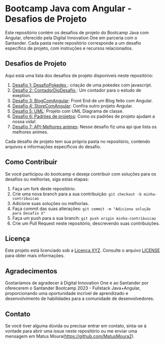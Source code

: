 # Bootcamp Java com Angular - Desafios de Projeto

Este repositório contém os desafios de projeto do Bootcamp Java com Angular, oferecido pela Digital Innovation One em parceria com o Santander. Cada pasta neste repositório corresponde a um desafio específico de projeto, com instruções e recursos relacionados.

## Desafios de Projeto

Aqui está uma lista dos desafios de projeto disponíveis neste repositório:

1. [Desafio 1: DesafioPokedex ](https://github.com/MatusMoura2/Bootcamp-Java-Angular-Santander/tree/main/DesafioPokedex): criação de uma pokedex com javascript.
2. [Desafio 2: ContadorDioDesafio ](https://github.com/MatusMoura2/Bootcamp-Java-Angular-Santander/tree/main/ContadorDioDesafio): Um contador para o estudo de exeption.
3. [Desafio 3: BlogComAngular](https://github.com/MatusMoura2/Bootcamp-Java-Angular-Santander/tree/main/ContadorDioDesafio): Front End de um Blog feito com Angular.
4. [Desafio 4: StoreComAngular](https://github.com/MatusMoura2/Bootcamp-Java-Angular-Santander/tree/main/storeDio): Confira outro projeto Angular.
5. [Desafio 5: UML](https://github.com/MatusMoura2/Bootcamp-Java-Angular-Santander/tree/main/UML-Iphone): Projeto com UML Diagrama de classe.
6. [Desafio 6: Padrões de projetos](https://github.com/MatusMoura2/Bootcamp-Java-Angular-Santander/tree/main/PadroesDeProjeto): Como os padrões de projeto ajudam a nossa vida!.
7. [Desafio 7: API-Melhores animes](https://github.com/MatusMoura2/Api-ListadeAnimes-Desafio-Dio): Nesse desafio fiz uma api que lista os melhores animes.

Cada desafio de projeto tem sua própria pasta no repositório, contendo arquivos e informações específicos do desafio.
## Como Contribuir

Se você participou do bootcamp e deseja contribuir com soluções para os desafios ou melhorias, siga estas etapas:

1. Faça um fork deste repositório.
2. Crie uma nova branch para a sua contribuição: `git checkout -b minha-contribuicao`
3. Adicione suas soluções ou melhorias.
4. Faça commit das suas alterações: `git commit -m "Adiciona solução para Desafio X"`
5. Faça um push para a sua branch: `git push origin minha-contribuicao`
6. Crie um Pull Request neste repositório, descrevendo suas contribuições.

## Licença

Este projeto está licenciado sob a [Licença XYZ](link-para-a-licenca). Consulte o arquivo [LICENSE](LICENSE) para obter mais informações.

## Agradecimentos

Gostaríamos de agradecer à Digital Innovation One e ao Santander por oferecerem o Santander Bootcamp 2023 - Fullstack Java+Angular, proporcionando uma oportunidade incrível de aprendizado e desenvolvimento de habilidades para a comunidade de desenvolvedores.

## Contato

Se você tiver alguma dúvida ou precisar entrar em contato, sinta-se à vontade para abrir uma issue neste repositório ou me enviar uma mensagem em Matus Moura(https://github.com/MatusMoura2).

